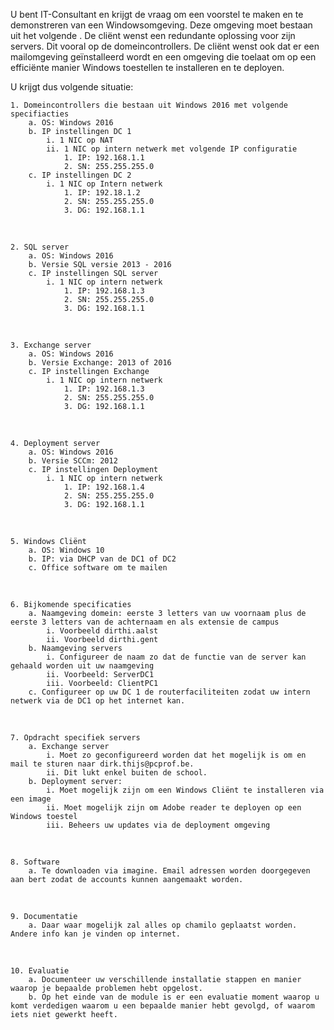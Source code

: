 U bent IT-Consultant en krijgt de vraag om een voorstel te maken en te demonstreren van een Windowsomgeving.
Deze omgeving moet bestaan uit het volgende .
De cliënt wenst een redundante oplossing voor zijn servers. Dit vooral op de domeincontrollers. De cliënt wenst ook dat er een mailomgeving geïnstalleerd wordt en een omgeving die toelaat om op een efficiënte manier Windows toestellen te installeren en te deployen. 

U krijgt dus volgende situatie:

    1. Domeincontrollers die bestaan uit Windows 2016 met volgende specifiacties
        a. OS: Windows 2016 
        b. IP instellingen DC 1
            i. 1 NIC op NAT
            ii. 1 NIC op intern netwerk met volgende IP configuratie
                1. IP: 192.168.1.1
                2. SN: 255.255.255.0
        c. IP instellingen DC 2
            i. 1 NIC op Intern netwerk
                1. IP: 192.18.1.2
                2. SN: 255.255.255.0
                3. DG: 192.168.1.1
&#8291;

    2. SQL server
        a. OS: Windows 2016
        b. Versie SQL versie 2013 - 2016
        c. IP instellingen SQL server
            i. 1 NIC op intern netwerk
                1. IP: 192.168.1.3
                2. SN: 255.255.255.0
                3. DG: 192.168.1.1
&#8291;


    3. Exchange server
        a. OS: Windows 2016
        b. Versie Exchange: 2013 of 2016
        c. IP instellingen Exchange
            i. 1 NIC op intern netwerk
                1. IP: 192.168.1.3
                2. SN: 255.255.255.0
                3. DG: 192.168.1.1
&#8291;


    4. Deployment server
        a. OS: Windows 2016
        b. Versie SCCm: 2012
        c. IP instellingen Deployment
            i. 1 NIC op intern netwerk
                1. IP: 192.168.1.4
                2. SN: 255.255.255.0
                3. DG: 192.168.1.1
&#8291;


    5. Windows Cliënt
        a. OS: Windows 10
        b. IP: via DHCP van de DC1 of DC2
        c. Office software om te mailen
&#8291;


    6. Bijkomende specificaties
        a. Naamgeving domein: eerste 3 letters van uw voornaam plus de eerste 3 letters van de achternaam en als extensie de campus
            i. Voorbeeld dirthi.aalst
            ii. Voorbeeld dirthi.gent
        b. Naamgeving servers
            i. Configureer de naam zo dat de functie van de server kan gehaald worden uit uw naamgeving
            ii. Voorbeeld: ServerDC1
            iii. Voorbeeld: ClientPC1
        c. Configureer op uw DC 1 de routerfaciliteiten zodat uw intern netwerk via de DC1 op het internet kan.
&#8291;


    7. Opdracht specifiek servers
        a. Exchange server
            i. Moet zo geconfigureerd worden dat het mogelijk is om en mail te sturen naar dirk.thijs@pcprof.be.
            ii. Dit lukt enkel buiten de school. 
        b. Deployment server:
            i. Moet mogelijk zijn om een Windows Cliënt te installeren via een image
            ii. Moet mogelijk zijn om Adobe reader te deployen op een Windows toestel
            iii. Beheers uw updates via de deployment omgeving
&#8291;


    8. Software
        a. Te downloaden via imagine. Email adressen worden doorgegeven aan bert zodat de accounts kunnen aangemaakt worden.
 &#8291;


    9. Documentatie
        a. Daar waar mogelijk zal alles op chamilo geplaatst worden. Andere info kan je vinden op internet.
 &#8291;


    10. Evaluatie
        a. Documenteer uw verschillende installatie stappen en manier waarop je bepaalde problemen hebt opgelost.
        b. Op het einde van de module is er een evaluatie moment waarop u komt verdedigen waarom u een bepaalde manier hebt gevolgd, of waarom iets niet gewerkt heeft.